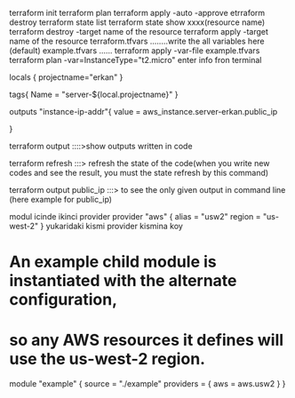 terraform init
terraform plan
terraform apply -auto -approve
etrraform destroy
terraform state list
terraform state show xxxx(resource name)
terraform destroy -target name of the resource
terraform apply -target name of the resource
terraform.tfvars ........write the all variables here (default)
example.tfvars ...... terraform apply -var-file example.tfvars
terraform plan -var=InstanceType="t2.micro"   enter info fron terminal

locals {
  projectname="erkan"
}

tags{
  Name = "server-${local.projectname}"
}

outputs "instance-ip-addr"{
value = aws_instance.server-erkan.public_ip

}

terraform output ::::>show outputs written in code

terraform refresh   :::> refresh the state of the  code(when you write new codes and see the result, you must the state refresh by this command)

terraform output public_ip  :::> to see the only  given output in command line (here example for public_ip)

modul icinde ikinci provider
provider "aws" {
  alias  = "usw2"
  region = "us-west-2"
}
yukaridaki kismi provider kismina koy
# An example child module is instantiated with the alternate configuration,
# so any AWS resources it defines will use the us-west-2 region.
module "example" {
  source    = "./example"
  providers = {
    aws = aws.usw2
  }
}